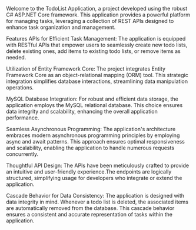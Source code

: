 Welcome to the TodoList Application, a project developed using the robust C# ASP.NET Core framework. 
This application provides a powerful platform for managing tasks, leveraging a collection of REST APIs 
designed to enhance task organization and management.

Features
APIs for Efficient Task Management:
The application is equipped with RESTful APIs that empower users to seamlessly create new todo 
lists, delete existing ones, add items to existing todo lists, or remove items as needed.

Utilization of Entity Framework Core:
The project integrates Entity Framework Core as an object-relational mapping (ORM) tool. This 
strategic integration simplifies database interactions, streamlining data manipulation operations.

MySQL Database Integration: 
For robust and efficient data storage, the application employs the MySQL relational database.
This choice ensures data integrity and scalability, enhancing the overall application performance.

Seamless Asynchronous Programming: 
The application's architecture embraces modern asynchronous programming principles by employing
async and await patterns. This approach ensures optimal responsiveness and scalability,
enabling the application to handle numerous requests concurrently.

Thoughtful API Design: 
The APIs have been meticulously crafted to provide an intuitive and user-friendly experience.The 
endpoints are logically structured, simplifying usage for developers who integrate or extend the application.

Cascade Behavior for Data Consistency: 
The application is designed with data integrity in mind. Whenever a todo list is deleted, 
the associated items are automatically removed from the database. This cascade behavior 
ensures a consistent and accurate representation of tasks within the application.
